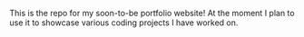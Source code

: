 This is the repo for my soon-to-be portfolio website! At the moment I plan to use it to showcase various coding projects I have worked on.
